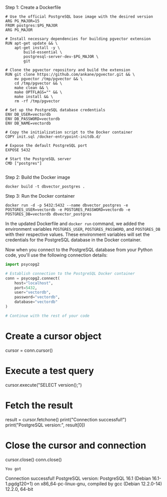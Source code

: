 
Step 1: Create a Dockerfile
```
# Use the official PostgreSQL base image with the desired version
ARG PG_MAJOR=15
FROM postgres:$PG_MAJOR
ARG PG_MAJOR

# Install necessary dependencies for building pgvector extension
RUN apt-get update && \
    apt-get install -y \
        build-essential \
        postgresql-server-dev-$PG_MAJOR \
        git

# Clone the pgvector repository and build the extension
RUN git clone https://github.com/ankane/pgvector.git && \
    mv pgvector /tmp/pgvector && \
    cd /tmp/pgvector && \
    make clean && \
    make OPTFLAGS="" && \
    make install && \
    rm -rf /tmp/pgvector

# Set up the PostgreSQL database credentials
ENV DB_USER=vectordb
ENV DB_PASSWORD=vectordb
ENV DB_NAME=vectordb

# Copy the initialization script to the Docker container
COPY init.sql /docker-entrypoint-initdb.d/

# Expose the default PostgreSQL port
EXPOSE 5432

# Start the PostgreSQL server
CMD ["postgres"]


```

Step 2: Build the Docker image
```
docker build -t dbvector_postgres .
```

Step 3: Run the Docker container
```
docker run -d -p 5432:5432 --name dbvector_postgres -e POSTGRES_USER=vectordb -e POSTGRES_PASSWORD=vectordb -e POSTGRES_DB=vectordb dbvector_postgres
```

In the updated Dockerfile and `docker run` command, we added the environment variables `POSTGRES_USER`, `POSTGRES_PASSWORD`, and `POSTGRES_DB` with their respective values. These environment variables will set the credentials for the PostgreSQL database in the Docker container.

Now when you connect to the PostgreSQL database from your Python code, you'll use the following connection details:

```python
import psycopg2

# Establish connection to the PostgreSQL Docker container
conn = psycopg2.connect(
    host="localhost",
    port=5432,
    user="vectordb",
    password="vectordb",
    database="vectordb"
)

# Continue with the rest of your code
```
# Create a cursor object
cursor = conn.cursor()

# Execute a test query
cursor.execute("SELECT version();")

# Fetch the result
result = cursor.fetchone()
print("Connection successful!")
print("PostgreSQL version:", result[0])

# Close the cursor and connection
cursor.close()
conn.close()
```
You got
```
Connection successful!
PostgreSQL version: PostgreSQL 16.1 (Debian 16.1-1.pgdg120+1) on x86_64-pc-linux-gnu, compiled by gcc (Debian 12.2.0-14) 12.2.0, 64-bit
```
